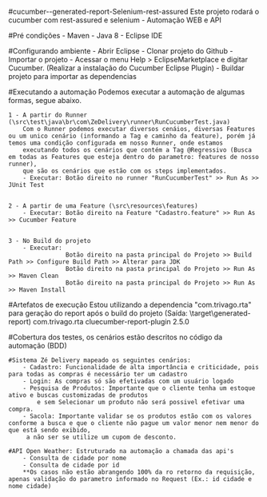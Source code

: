 #cucumber--generated-report-Selenium-rest-assured
	Este projeto rodará o cucumber com rest-assured e selenium
		- Automação WEB e API

#Pré condições
	- Maven
	- Java 8
	- Eclipse IDE
	
#Configurando ambiente
	- Abrir Eclipse
	- Clonar projeto do Github
	- Importar o projeto
	- Acessar o menu Help > EclipseMarketplace e digitar Cucumber. (Realizar a instalação do Cucumber Eclipse Plugin)
	- Buildar projeto para importar as dependencias
		
#Executando a automação
	Podemos executar a automação de algumas formas, segue abaixo.

	1 - A partir do Runner (\src\test\java\br\com\ZeDelivery\runner\RunCucumberTest.java)
		Com o Runner podemos executar diversos cenáios, diversas Features ou um unico cenário (informando a Tag e caminho da feature), porém já temos uma condição configurada em nosso Runner, onde estamos 
		executando todos os cenários que contém a Tag @Regressivo (Busca em todas as Features que esteja dentro do parametro: features de nosso runner), 
		que são os cenários que estão com os steps implementados.
		- Executar: Botão direito no runner "RunCucumberTest" >> Run As >> JUnit Test
		
				
	2 - A partir de uma Feature (\src\resources\features)
		- Executar: Botão direito na Feature "Cadastro.feature" >> Run As >> Cucumber Feature
		
		
	3 - No Build do projeto	
		- Executar: 
					Botão direito na pasta principal do Projeto >> Build Path >> Configure Build Path >> Alterar para JDK
					Botão direito na pasta principal do Projeto >> Run As >> Maven Clean
					Botão direito na pasta principal do Projeto >> Run As >> Maven Install
					

#Artefatos de execução
		Estou utilizando a dependencia "com.trivago.rta" para geração do report após o build do projeto (Saída: \target\generated-report)
			    <groupId>com.trivago.rta</groupId>
			    <artifactId>cluecumber-report-plugin</artifactId>
			    <version>2.5.0</version>
			   

#Cobertura dos testes, os cenários estão descritos no código da automação (BDD)

	#Sistema Zé Delivery mapeado os seguintes cenários:
		- Cadastro: Funcionalidade de alta importância e criticidade, pois para todas as compras é necessário ter um cadastro
		- Login: As compras só são efetivadas com um usuário logado
		- Pesquisa de Produtos: Importante que o cliente tenha um estoque ativo e buscas customizadas de produtos 
			e sem Selecionar um produto não será possivel efetivar uma compra.
		- Sacola: Importante validar se os produtos estão com os valores conforme a busca e que o cliente não pague um valor menor nem menor do que está sendo exibido,
		 a não ser se utilize um cupom de desconto.
		
	#API Open Weather: Estruturado na automação a chamada das api's
		- Consulta de cidade por nome
		- Consulta de cidade por id
		**Os casos não estão abrangendo 100% da ro retorno da requisição, apenas validação do parametro informado no Request (Ex.: id cidade e nome cidade)
				
		